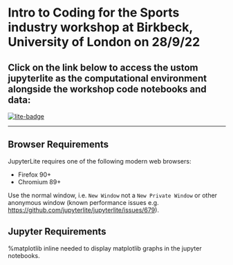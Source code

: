 # Intro to Coding for the Sports industry workshop at Birkbeck, University of London on 28/9/22
## Click on the link below to access the ustom jupyterlite as the computational environment alongside the workshop code notebooks and data:
[![lite-badge](https://jupyterlite.rtfd.io/en/latest/_static/badge.svg)](https://sportspython.github.io/birkbecksep22)

---

## Browser Requirements

JupyterLite requires one of the following modern web browsers:

- Firefox 90+
- Chromium 89+

Use the normal window, i.e. `New Window` not a `New Private Window` or other anonymous window (known performance issues e.g. https://github.com/jupyterlite/jupyterlite/issues/679).


## Jupyter Requirements

%matplotlib inline needed to display matplotlib graphs in the jupyter notebooks.
